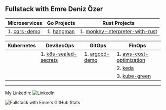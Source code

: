 ## Fullstack with Emre Deniz Özer 

| Microservices | Go Projects | Rust Projects |
| -------- | -------- | -------- |
| 1. [cqrs-demo](https://github.com/emredenizozer/cqrs-demo) | 1. [hangman](https://github.com/emredenizozer/hangman) | 1. [monkey-interpreter-with-rust](https://github.com/emredenizozer/monkey-interpreter-with-rust) |

| Kubernetes | DevSecOps | GitOps | FinOps |
| -------- | -------- | -------- | -------- |
|  | 1. [k8s-sealed-secrets](https://github.com/emredenizozer/k8s-sealed-secrets) | 1. [argocd-demo](https://github.com/emredenizozer/argocd-demo) | 1. [aws-cost-optimization](https://github.com/emredenizozer/aws-cost-optimization) |
|  | | | 2. [keda](https://github.com/emredenizozer/keda) |
|  | | | 3. [kube-green](https://github.com/emredenizozer/kube-green) |

---

My LinkedIn:
[<img src="https://raw.githubusercontent.com/paulrobertlloyd/socialmediaicons/main/linkedin-16x16.png" alt="LinkedIn" class="linkedin-icon">](https://www.linkedin.com/in/emredenizozer/)

![Fullstack with Emre's GitHub Stats](https://github-readme-stats.vercel.app/api?username=emredenizozer&show_icons=true&theme=radical)
